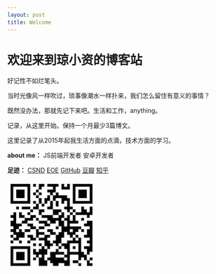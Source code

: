 ```yaml
---
layout: post
title: Welcome
---
```


# 欢迎来到琼小资的博客站

<b><font class="timer"></font></b>

好记性不如烂笔头。

当时光像风一样吹过，琐事像潮水一样扑来，我们怎么留住有意义的事情？

既然没办法，那就先记下来吧。生活和工作，anything。

记录，从这里开始。保持一个月最少3篇博文。

这里记录了从2015年起我生活方面的点滴，技术方面的学习。


<b>about me：</b>
	JS前端开发者  	安卓开发者


<b>足迹：</b>
	[CSND](http://blog.csdn.net/luozhi3527)    [EOE](http://www.eoeandroid.com/space-uid-647584.html)    [GitHub](https://github.com/vicent900527)		[豆瓣](http://www.douban.com/people/54613644/)    [知乎](http://www.zhihu.com/people/qiong-xiao-zi)    

![img](./images/qr_code_blog.jpeg)